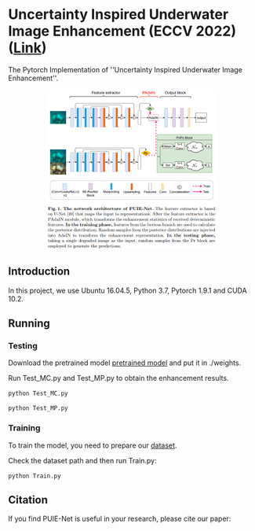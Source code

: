 # Uncertainty Inspired Underwater Image Enhancement (ECCV 2022)([Link]())
The Pytorch Implementation of ''Uncertainty Inspired Underwater Image Enhancement''. 

<div align=center><img src="img/1.png" height = "60%" width = "70%"/></div>

## Introduction
In this project, we use Ubuntu 16.04.5, Python 3.7, Pytorch 1.9.1 and CUDA 10.2. 

## Running

### Testing

Download the pretrained model [pretrained model](https://drive.google.com/file/d/1rkGm0l826ybOk_RSJNSZwbKpJc_z2ZkU/view?usp=sharing) and put it in ./weights.

Run Test_MC.py and Test_MP.py to obtain the enhancement results.

```
python Test_MC.py
```
```
python Test_MP.py
```

### Training

To train the model, you need to prepare our [dataset](https://drive.google.com/file/d/1YXdyNT9ac6CCpQTNKP7SnKtlRyugauvh/view?usp=sharing).

Check the dataset path and then run Train.py:
```
python Train.py
```

## Citation

If you find PUIE-Net is useful in your research, please cite our paper:



